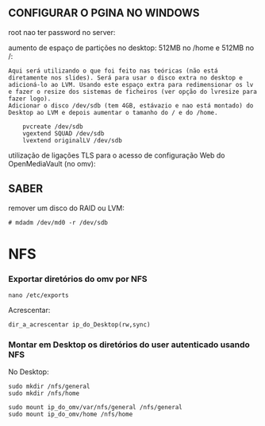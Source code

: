 ## CONFIGURAR O PGINA NO WINDOWS


root nao ter password no server:

aumento de espaço de partições no desktop: 512MB no /home e 512MB no /:

	Aqui será utilizando o que foi feito nas teóricas (não está diretamente nos slides). Será para usar o disco extra no desktop e adicioná-lo ao LVM. Usando este espaço extra para redimensionar os lv e fazer o resize dos sistemas de ficheiros (ver opção do lvresize para fazer logo).
	Adicionar o disco /dev/sdb (tem 4GB, estávazio e nao está montado) do Desktop ao LVM e depois aumentar o tamanho do / e do /home.

		pvcreate /dev/sdb
		vgextend SQUAD /dev/sdb
		lvextend originalLV /dev/sdb

utilização de ligações TLS para o acesso de configuração Web do OpenMediaVault (no omv): 


## SABER
remover um disco do RAID ou LVM:

	# mdadm /dev/md0 -r /dev/sdb


# NFS

### Exportar diretórios do omv por NFS

	nano /etc/exports

Acrescentar:

	dir_a_acrescentar ip_do_Desktop(rw,sync)


### Montar em Desktop os diretórios do user autenticado usando NFS

No Desktop:
	
	sudo mkdir /nfs/general
	sudo mkdir /nfs/home

	sudo mount ip_do_omv/var/nfs/general /nfs/general
	sudo mount ip_do_omv/home /nfs/home
